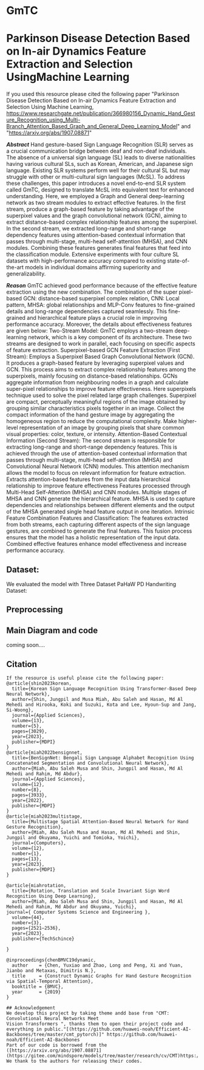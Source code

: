 # GmTC
# Parkinson Disease Detection Based on In-air Dynamics Feature Extraction and Selection UsingMachine Learning

If you used this resource please cited the following paper  "Parkinson Disease Detection Based on In-air
Dynamics Feature Extraction and Selection Using
Machine Learning, https://www.researchgate.net/publication/366980156_Dynamic_Hand_Gesture_Recognition_using_Multi-Branch_Attention_Based_Graph_and_General_Deep_Learning_Model" and "https://arxiv.org/abs/1907.08871"


***Abstract***
Hand gesture-based Sign Language Recognition (SLR) serves as a crucial communication bridge between deaf and non-deaf individuals. The absence of a universal sign language (SL) leads to diverse nationalities having various cultural SLs, such as Korean, American, and Japanese sign language. Existing SLR systems perform well for their cultural SL but may struggle with other or multi-cultural sign languages (McSL). To address these challenges, this paper introduces a novel end-to-end SLR system called GmTC, designed to translate McSL into equivalent text for enhanced understanding. Here, we employed a Graph and General deep-learning network as two stream modules to extract effective features. In the first stream, produce a graph-based feature by taking advantage of the superpixel values and the graph convolutional network (GCN), aiming to extract distance-based complex relationship features among the superpixel. In the second stream, we extracted long-range and short-range dependency features using attention-based contextual information that passes through multi-stage, multi-head self-attention (MHSA), and CNN modules. Combining these features generates final features that feed into the classification module. Extensive experiments with four culture SL datasets with high-performance accuracy compared to existing state-of-the-art models in individual domains affirming superiority and generalizability.


***Reason***
GmTC achieved good performance because of the effective feature extraction using the new combination. The combination of the super pixel-based GCN: distance-based superpixel complex relation, CNN: Local pattern, MHSA: global relationships and MLP-Conv features to fine-grained details and long-range dependencies captured seamlessly. This fine-grained and hierarchical feature plays a crucial role in improving performance accuracy. Moreover, the details about effectiveness features are given below: 
Two-Stream Model:
GmTC employs a two-stream deep-learning network, which is a key component of its architecture. These two streams are designed to work in parallel, each focusing on specific aspects of feature extraction.
Superpixel-based GCN Feature Extraction (First Stream):
Employs a Superpixel Based Graph Convolutional Network (GCN). It produces a graph-based feature by leveraging superpixel values and GCN. This process aims to extract complex relationship features among the superpixels, mainly focusing on distance-based relationships. 
GCNs aggregate information from neighbouring nodes in a graph and calculate super-pixel relationships to improve feature effectiveness. 
Here superpixels technique used to solve the pixel related large graph challenges. Superpixel are compact, perceptually meaningful regions of the image obtained by grouping similar characteristics pixels together in an image. Collect the compact information of the hand gesture image by aggregating the homogeneous region to reduce the computational complexity. Make higher-level representation of an image by grouping pixels that share common visual properties: color, texture, or intensity.
Attention-Based Contextual Information (Second Stream):
The second stream is responsible for extracting long-range and short-range dependency features. This is achieved through the use of attention-based contextual information that passes through multi-stage, multi-head self-attention (MHSA) and Convolutional Neural Network (CNN) modules. This attention mechanism allows the model to focus on relevant information for feature extraction.
Extracts attention-based features from the input data hierarchical relationship to improve feature effectiveness
Features processed through Multi-Head Self-Attention (MHSA) and CNN modules. Multiple stages of MHSA and CNN generate the hierarchical feature.
MHSA is used to capture dependencies and relationships between different elements and the output of the MHSA generated single head feature output in one iteration.
Intrinsic Feature Combination Features and Classification:
The features extracted from both streams, each capturing different aspects of the sign language gestures, are combined to generate the final features. This fusion process ensures that the model has a holistic representation of the input data.
Combined effective features enhance model effectiveness and increase performance accuracy.

## Dataset:

We evaluated the model with Three Dataset
PaHaW PD Handwriting Dataset:



## Preprocessing

## Main Diagram and code
coming soon....
## Citation
```
If the resource is useful please cite the following paper:
@article{shin2023korean,
  title={Korean Sign Language Recognition Using Transformer-Based Deep Neural Network},
  author={Shin, Jungpil and Musa Miah, Abu Saleh and Hasan, Md Al Mehedi and Hirooka, Koki and Suzuki, Kota and Lee, Hyoun-Sup and Jang, Si-Woong},
  journal={Applied Sciences},
  volume={13},
  number={5},
  pages={3029},
  year={2023},
  publisher={MDPI}
}
@article{miah2022bensignnet,
  title={BenSignNet: Bengali Sign Language Alphabet Recognition Using Concatenated Segmentation and Convolutional Neural Network},
  author={Miah, Abu Saleh Musa and Shin, Jungpil and Hasan, Md Al Mehedi and Rahim, Md Abdur},
  journal={Applied Sciences},
  volume={12},
  number={8},
  pages={3933},
  year={2022},
  publisher={MDPI}
}
@article{miah2023multistage,
  title={Multistage Spatial Attention-Based Neural Network for Hand Gesture Recognition},
  author={Miah, Abu Saleh Musa and Hasan, Md Al Mehedi and Shin, Jungpil and Okuyama, Yuichi and Tomioka, Yoichi},
  journal={Computers},
  volume={12},
  number={1},
  pages={13},
  year={2023},
  publisher={MDPI}
}

@article{miahrotation,
  title={Rotation, Translation and Scale Invariant Sign Word Recognition Using Deep Learning},
  author={Miah, Abu Saleh Musa and Shin, Jungpil and Hasan, Md Al Mehedi and Rahim, Md Abdur and Okuyama, Yuichi},
journal={ Computer Systems Science and Engineering },
  volume={44},
  number={3},
  pages={2521–2536},
  year={2023},
  publisher={TechSchince}

}

@inproceedings{chenBMVC19dynamic,
  author    = {Chen, Yuxiao and Zhao, Long and Peng, Xi and Yuan, Jianbo and Metaxas, Dimitris N.},
  title     = {Construct Dynamic Graphs for Hand Gesture Recognition via Spatial-Temporal Attention},
  booktitle = {BMVC},
  year      = {2019}
}

## Acknowledgement
We develop this project by taking theme andd base from "CMT: Convolutional Neural Networks Meet
Vision Transformers ", thanks them to open their project code and everything in public."[(https://github.com/huawei-noah/Efficient-AI-Backbones/tree/master/cmt_pytorch)]" https://github.com/huawei-noah/Efficient-AI-Backbones
Part of our code is borrowed from the ([https://arxiv.org/abs/1907.08871](https://gitee.com/mindspore/models/tree/master/research/cv/CMT)https://gitee.com/mindspore/models/tree/master/research/cv/CMT). We thank to the authors for releasing their codes.
